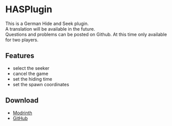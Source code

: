 # HASPlugin
This is a German Hide and Seek plugin.\
A translation will be available in the future.\
Questions and problems can be posted on Github.
At this time only available for two players.

## Features
- select the seeker
- cancel the game
- set the hiding time
- set the spawn coordinates

## Download
- [Modrinth](https://modrinth.com/plugin/hasplugin)
- [GitHub](https://github.com/VoidableMoon884/HASPlugin)
